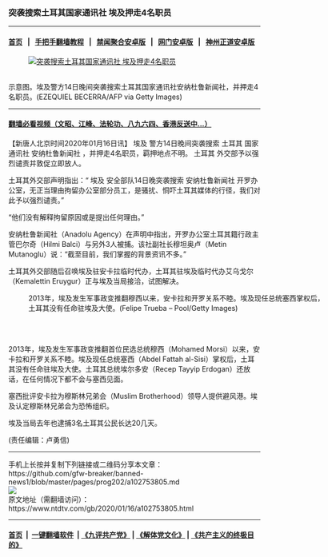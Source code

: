 ### 突袭搜索土耳其国家通讯社 埃及押走4名职员
------------------------

#### [首页](https://github.com/gfw-breaker/banned-news1/blob/master/README.md) &nbsp;&nbsp;|&nbsp;&nbsp; [手把手翻墙教程](https://github.com/gfw-breaker/guides/wiki) &nbsp;&nbsp;|&nbsp;&nbsp; [禁闻聚合安卓版](https://github.com/gfw-breaker/bn-android) &nbsp;&nbsp;|&nbsp;&nbsp; [网门安卓版](https://github.com/oGate2/oGate) &nbsp;&nbsp;|&nbsp;&nbsp; [神州正道安卓版](https://github.com/SzzdOgate/update) 



<div><div class="featured_image">
 <a href="https://i.ntdtv.com/assets/uploads/2020/01/GettyImages-1152099158.jpg" target="_blank">
  <figure>
   <img alt="突袭搜索土耳其国家通讯社 埃及押走4名职员" src="https://i.ntdtv.com/assets/uploads/2020/01/GettyImages-1152099158-800x450.jpg"/>
  </figure><br/>
 </a>
 <span class="caption">
  示意图。埃及警方14日晚间突袭搜索土耳其国家通讯社安纳杜鲁新闻社，并押走4名职员。(EZEQUIEL BECERRA/AFP via Getty Images)
 </span>
</div>
</div><hr/>

#### [翻墙必看视频（文昭、江峰、法轮功、八九六四、香港反送中...）](http://167.172.214.107/home.html)

<div><div class="post_content" itemprop="articleBody">
 <p>
  【新唐人北京时间2020年01月16日讯】
  <ok href="https://www.ntdtv.com/gb/埃及.htm">
   埃及
  </ok>
  警方14日晚间突袭搜索
  <ok href="https://www.ntdtv.com/gb/土耳其.htm">
   土耳其
  </ok>
  国家通讯社
  <ok href="https://www.ntdtv.com/gb/安纳杜鲁新闻社.htm">
   安纳杜鲁新闻社
  </ok>
  ，并押走4名职员，羁押地点不明。
  <ok href="https://www.ntdtv.com/gb/土耳其.htm">
   土耳其
  </ok>
  外交部予以强烈谴责并敦促立即放人。
 </p>
 <p>
  土耳其外交部声明指出：“
  <ok href="https://www.ntdtv.com/gb/埃及.htm">
   埃及
  </ok>
  安全部队14日晚突袭搜索
  <ok href="https://www.ntdtv.com/gb/安纳杜鲁新闻社.htm">
   安纳杜鲁新闻社
  </ok>
  开罗办公室，无正当理由拘留办公室部分员工，是骚扰、恫吓土耳其媒体的行径，我们对此予以强烈谴责。”
 </p>
 <p>
  “他们没有解释拘留原因或是提出任何理由。”
 </p>
 <p>
  安纳杜鲁新闻社（Anadolu Agency）在声明中指出，开罗办公室土耳其籍行政主管巴尔奇（Hilmi Balci）与另外3人被捕。该社副社长穆坦奥卢（Metin Mutanoglu）说：“截至目前，我们掌握的背景资讯不多。”
 </p>
 <p>
  土耳其外交部随后召唤埃及驻安卡拉临时代办，土耳其驻埃及临时代办艾乌戈尔（Kemalettin Eruygur）正与埃及当局接洽，试图解决。
 </p>
 <figure class="wp-caption alignnone" id="attachment_102753830" style="width: 600px">
  <img alt="" class="size-medium wp-image-102753830" src="https://i.ntdtv.com/assets/uploads/2020/01/GettyImages-1183583298-600x411.jpg">
   <br/><figcaption class="wp-caption-text">
    2013年，埃及发生军事政变推翻穆西以来，安卡拉和开罗关系不睦。埃及现任总统塞西掌权后，土耳其没有任命驻埃及大使。(Felipe Trueba – Pool/Getty Images)
   </figcaption><br/>
  </img>
 </figure><br/>
 <p>
  2013年，埃及发生军事政变推翻首位民选总统穆西（Mohamed Morsi）以来，安卡拉和开罗关系不睦。埃及现任总统塞西（Abdel Fattah al-Sisi）掌权后，土耳其没有任命驻埃及大使。土耳其总统埃尔多安（Recep Tayyip Erdogan）还放话，在任何情况下都不会与塞西见面。
 </p>
 <p>
  塞西批评安卡拉为穆斯林兄弟会（Muslim Brotherhood）领导人提供避风港。埃及认定穆斯林兄弟会为恐怖组织。
 </p>
 <p>
  埃及当局去年也逮捕3名土耳其公民长达20几天。
 </p>
 <p>
  (责任编辑：卢勇信)
 </p>
 <div class="single_ad">
 </div>
</div>
</div>
<hr/>
手机上长按并复制下列链接或二维码分享本文章：<br/>
https://github.com/gfw-breaker/banned-news1/blob/master/pages/prog202/a102753805.md <br/>
<a href='https://github.com/gfw-breaker/banned-news1/blob/master/pages/prog202/a102753805.md'><img src='https://github.com/gfw-breaker/banned-news1/blob/master/pages/prog202/a102753805.md.png'/></a> <br/>
原文地址（需翻墙访问）：https://www.ntdtv.com/gb/2020/01/16/a102753805.html


------------------------
#### [首页](https://github.com/gfw-breaker/banned-news1/blob/master/README.md) &nbsp;|&nbsp; [一键翻墙软件](https://github.com/gfw-breaker/nogfw/blob/master/README.md) &nbsp;| [《九评共产党》](https://github.com/gfw-breaker/9ping.md/blob/master/README.md#九评之一评共产党是什么) | [《解体党文化》](https://github.com/gfw-breaker/jtdwh.md/blob/master/README.md) | [《共产主义的终极目的》](https://github.com/gfw-breaker/gczydzjmd.md/blob/master/README.md)


<img src='http://gfw-breaker.win/banned-news/pages/prog202/a102753805.md' width='0px' height='0px'/>